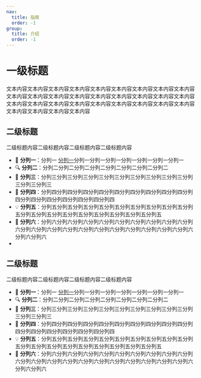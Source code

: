 ```yaml
---
nav:
  title: 指南
  order: -1
group:
  title: 介绍
  order: -1
---
```


# 一级标题

文本内容文本内容文本内容文本内容文本内容文本内容文本内容文本内容文本内容文本内容文本内容文本内容文本内容文本内容文本内容文本内容文本内容文本内容文本内容文本内容文本内容文本内容文本内容文本内容文本内容文本内容文本内容文本内容文本内容文本内容文本内容

## 二级标题

二级标题内容二级标题内容二级标题内容二级标题内容

- 🚀 **分列一**：分列一 <a href="https://umijs.org/blog/mfsu-faster-than-vite" target="_blank" rel="noreferrer">分列一</a>分列一分列一分列一分列一分列一分列一分列一
- 🔍 **分列二**：分列二分列二分列二分列二分列二分列二分列二分列二
- 🎨 **分列三**：分列三分列三分列三分列三分列三分列三分列三分列三分列三分列三分列三分列三
- 🚥 **分列四**：分列四分列四分列四分列四分列四分列四分列四分列四分列四分列四分列四分列四分列四分列四分列四分列四
- 💡 **分列五**：分列五分列五分列五分列五分列五分列五分列五分列五分列五分列五分列五分列五分列五分列五分列五分列五分列五分列五分列五
- 💎 **分列六**：分列六分列六分列六分列六分列六分列六分列六分列六分列六分列六分列六分列六分列六分列六分列六分列六分列六分列六分列六分列六分列六分列六分列六
-

## 二级标题

二级标题内容二级标题内容二级标题内容二级标题内容

- 🚀 **分列一**：分列一 <a href="https://umijs.org/blog/mfsu-faster-than-vite" target="_blank" rel="noreferrer">分列一</a>分列一分列一分列一分列一分列一分列一分列一
- 🔍 **分列二**：分列二分列二分列二分列二分列二分列二分列二分列二
- 🎨 **分列三**：分列三分列三分列三分列三分列三分列三分列三分列三分列三分列三分列三分列三
- 🚥 **分列四**：分列四分列四分列四分列四分列四分列四分列四分列四分列四分列四分列四分列四分列四分列四分列四分列四
- 💡 **分列五**：分列五分列五分列五分列五分列五分列五分列五分列五分列五分列五分列五分列五分列五分列五分列五分列五分列五分列五分列五
- 💎 **分列六**：分列六分列六分列六分列六分列六分列六分列六分列六分列六分列六分列六分列六分列六分列六分列六分列六分列六分列六分列六分列六分列六分列六分列六
